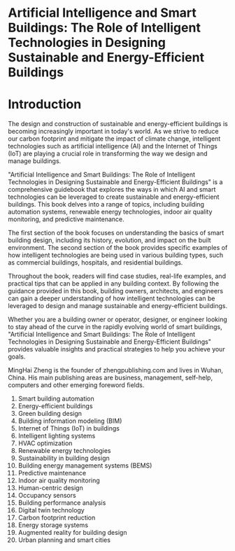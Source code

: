 # Artificial Intelligence and Smart Buildings: The Role of Intelligent Technologies in Designing Sustainable and Energy-Efficient Buildings

# Introduction

The design and construction of sustainable and energy-efficient buildings is becoming increasingly important in today's world. As we strive to reduce our carbon footprint and mitigate the impact of climate change, intelligent technologies such as artificial intelligence (AI) and the Internet of Things (IoT) are playing a crucial role in transforming the way we design and manage buildings.

"Artificial Intelligence and Smart Buildings: The Role of Intelligent Technologies in Designing Sustainable and Energy-Efficient Buildings" is a comprehensive guidebook that explores the ways in which AI and smart technologies can be leveraged to create sustainable and energy-efficient buildings. This book delves into a range of topics, including building automation systems, renewable energy technologies, indoor air quality monitoring, and predictive maintenance.

The first section of the book focuses on understanding the basics of smart building design, including its history, evolution, and impact on the built environment. The second section of the book provides specific examples of how intelligent technologies are being used in various building types, such as commercial buildings, hospitals, and residential buildings.

Throughout the book, readers will find case studies, real-life examples, and practical tips that can be applied in any building context. By following the guidance provided in this book, building owners, architects, and engineers can gain a deeper understanding of how intelligent technologies can be leveraged to design and manage sustainable and energy-efficient buildings.

Whether you are a building owner or operator, designer, or engineer looking to stay ahead of the curve in the rapidly evolving world of smart buildings, "Artificial Intelligence and Smart Buildings: The Role of Intelligent Technologies in Designing Sustainable and Energy-Efficient Buildings" provides valuable insights and practical strategies to help you achieve your goals.

MingHai Zheng is the founder of zhengpublishing.com and lives in Wuhan, China. His main publishing areas are business, management, self-help, computers and other emerging foreword fields.



1. Smart building automation
2. Energy-efficient buildings
3. Green building design
4. Building information modeling (BIM)
5. Internet of Things (IoT) in buildings
6. Intelligent lighting systems
7. HVAC optimization
8. Renewable energy technologies
9. Sustainability in building design
10. Building energy management systems (BEMS)
11. Predictive maintenance
12. Indoor air quality monitoring
13. Human-centric design
14. Occupancy sensors
15. Building performance analysis
16. Digital twin technology
17. Carbon footprint reduction
18. Energy storage systems
19. Augmented reality for building design
20. Urban planning and smart cities

